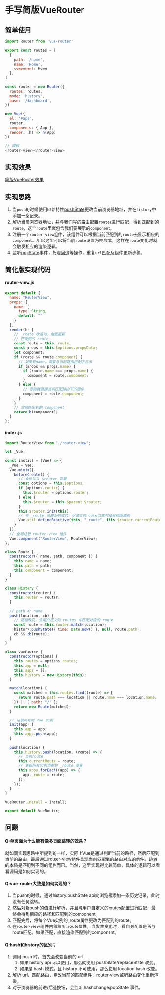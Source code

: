 # 手写简版VueRouter

## 简单使用

```javascript
import Router from 'vue-router'

export const routes = [
  {
    path: '/home',
    name: 'Home',
    component: Home
  },
]

const router = new Router({
  routes: routes,
  mode: 'history',
  base: '/dashboard',
})

new Vue({
  el: '#app',
  router,
  components: { App },
  render: (h) => h(App)
})

// 模板
<router-view></router-view>
```

## 实现效果

[简版VueRouter效果](https://codesandbox.io/s/shouxiejianbanvuerouter-7mmxc?file=/src/main.js)

## 实现思路

1. 当`push`的时候使用`h5`新特性[pushState](https://developer.mozilla.org/zh-CN/docs/Web/API/History/pushState)更改当前浏览器地址，并在`history`中添加一条记录。
2. 解析当前浏览器地址，并与我们写的路由配置`routes`进行匹配，得到匹配到的`route`，这个`route`里就包含我们要展示的`component`。
3. 注册一个`router-view`组件，该组件可以根据当前匹配到的`route`去显示相应的`component`。所以这里可以将当前`route`设置为响应式，这样在`route`变化时就会触发相应的渲染逻辑。
4. 监听[popState](https://developer.mozilla.org/zh-CN/docs/Web/API/Window/popstate_event)事件，处理回退等操作，重复`url`匹配及组件更新步骤。

## 简化版实现代码

#### router-view.js

```javascript
export default {
  name: "RouterView",
  props: {
    name: {
      type: String,
      default: ""
    }
  },
  render(h) {
    // _route 改变时，触发更新
    // 匹配到的 route
    const route = this._route;
    const props = this.$options.propsData;
    let component;
    if (route && route.component) {
      // 如果有name，需要与当前路由匹配才显示
      if (props && props.name) {
        if (route.name === props.name) {
          component = route.component;
        }
      } else {
        // 否则就直接当前匹配路由下的组件
        component = route.component;
      }
    }
    // 渲染匹配到的 component
    return h(component);
  }
};
```

#### index.js

```javascript
import RouterView from "./router-view";

let _Vue;

const install = (Vue) => {
  _Vue = Vue;
  Vue.mixin({
    beforeCreate() {
      // 全局注入 $router 变量
      const options = this.$options;
      if (options.router) {
        this.$router = options.router;
      } else {
        this.$router = this.$parent.$router;
      }
      this.$router.init(this);
      // 将 _route 设置为响应式，以便当前route改变时触发视图更新
      Vue.util.defineReactive(this, "_route", this.$router.currentRoute);
    }
  });
  // 全局注册 router-view 组件
  Vue.component("RouterView", RouterView);
};

class Route {
  constructor({ name, path, component }) {
    this.name = name;
    this.path = path;
    this.component = component;
  }
}

class History {
  constructor(router) {
    this.router = router;
  }

  // path or name
  push(location, cb) {
    // 路径改变，去用户定义的 routes 中匹配对应的 route
    const route = this.router.match(location);
    history.pushState({ time: Date.now() }, null, route.path);
    cb && cb(route);
  }
}

class VueRouter {
  constructor(options) {
    this.routes = options.routes;
    this.app = null;
    this.apps = [];
    this.history = new History(this);
  }

  match(location) {
    const matched = this.routes.find((route) => {
      return route.path === location || route.name === location.name;
    }) || { path: "/" };
    return new Route(matched);
  }

  // 记录所有的 Vue 实例
  init(app) {
    this.app = app;
    this.apps.push(app);
  }

  push(location) {
    this.history.push(location, (route) => {
      // 当前route
      this.currentRoute = route;
      // 更新所有实例当前的 _route 变量
      this.apps.forEach((app) => {
        app._route = route;
      });
    });
  }
}

VueRouter.install = install;

export default VueRouter;
```

## 问题

#### Q:单页面为什么能有像多页面跳转的效果？

就如同实现思路中所提到的一样，实际上Vue是通过判断当前的路径，然后匹配到当前的路由，最后通过router-view组件呈现当前匹配到的路由对应的组件。跳转的本质是匹配到不同的组件而已。当然，这里实现得比较简单，具体的逻辑可以看看源码是如何实现的。

#### Q:vue-router大致是如何实现的？

1. 当push的时候，通过history.pushState api向浏览器添加一条历史记录，此时没有任何跳转。
2. 然后对新push的值进行解析，并且与用户自定义的routes配置进行匹配，最终会得到相应的路径和匹配到的component。
3. 匹配完后，将每个Vue实例的_route属性更改为匹配到的route。
4. 在router-view组件内部监听_route属性，当发生变化时，看自身配置是否与route匹配。如果匹配，直接渲染匹配到的component。

#### Q:hash和history的区别？

1. 调用 push 时，首先会改变当前的 url
   1. 如果 history api 可以使用，那么就使用 pushState/replaceState 改变。
   2. 如果是 hash 模式，且 history 不可使用，那么使用 location.hash 改变。
2. 解析 url，匹配路由，更改当前的匹配组件，router-view监听路由变化重新渲染。
3. 对于浏览器的前进/后退按钮，会监听 hashchange/popState 事件。
